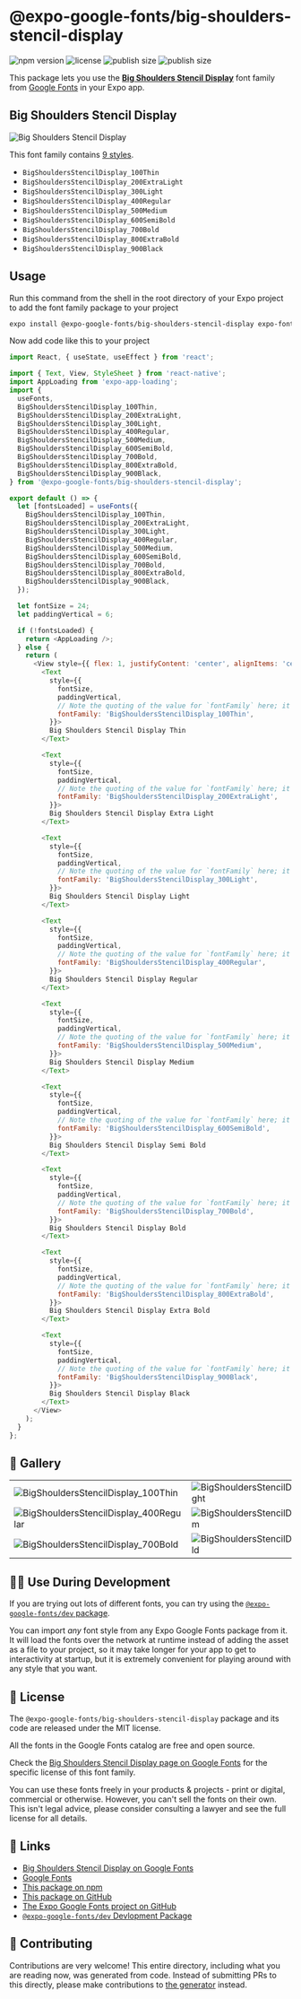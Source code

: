 # @expo-google-fonts/big-shoulders-stencil-display

![npm version](https://flat.badgen.net/npm/v/@expo-google-fonts/big-shoulders-stencil-display)
![license](https://flat.badgen.net/github/license/expo/google-fonts)
![publish size](https://flat.badgen.net/packagephobia/install/@expo-google-fonts/big-shoulders-stencil-display)
![publish size](https://flat.badgen.net/packagephobia/publish/@expo-google-fonts/big-shoulders-stencil-display)

This package lets you use the [**Big Shoulders Stencil Display**](https://fonts.google.com/specimen/Big+Shoulders+Stencil+Display) font family from [Google Fonts](https://fonts.google.com/) in your Expo app.

## Big Shoulders Stencil Display

![Big Shoulders Stencil Display](./font-family.png)

This font family contains [9 styles](#-gallery).

- `BigShouldersStencilDisplay_100Thin`
- `BigShouldersStencilDisplay_200ExtraLight`
- `BigShouldersStencilDisplay_300Light`
- `BigShouldersStencilDisplay_400Regular`
- `BigShouldersStencilDisplay_500Medium`
- `BigShouldersStencilDisplay_600SemiBold`
- `BigShouldersStencilDisplay_700Bold`
- `BigShouldersStencilDisplay_800ExtraBold`
- `BigShouldersStencilDisplay_900Black`

## Usage

Run this command from the shell in the root directory of your Expo project to add the font family package to your project
```sh
expo install @expo-google-fonts/big-shoulders-stencil-display expo-font expo-app-loading
```

Now add code like this to your project
```js
import React, { useState, useEffect } from 'react';

import { Text, View, StyleSheet } from 'react-native';
import AppLoading from 'expo-app-loading';
import {
  useFonts,
  BigShouldersStencilDisplay_100Thin,
  BigShouldersStencilDisplay_200ExtraLight,
  BigShouldersStencilDisplay_300Light,
  BigShouldersStencilDisplay_400Regular,
  BigShouldersStencilDisplay_500Medium,
  BigShouldersStencilDisplay_600SemiBold,
  BigShouldersStencilDisplay_700Bold,
  BigShouldersStencilDisplay_800ExtraBold,
  BigShouldersStencilDisplay_900Black,
} from '@expo-google-fonts/big-shoulders-stencil-display';

export default () => {
  let [fontsLoaded] = useFonts({
    BigShouldersStencilDisplay_100Thin,
    BigShouldersStencilDisplay_200ExtraLight,
    BigShouldersStencilDisplay_300Light,
    BigShouldersStencilDisplay_400Regular,
    BigShouldersStencilDisplay_500Medium,
    BigShouldersStencilDisplay_600SemiBold,
    BigShouldersStencilDisplay_700Bold,
    BigShouldersStencilDisplay_800ExtraBold,
    BigShouldersStencilDisplay_900Black,
  });

  let fontSize = 24;
  let paddingVertical = 6;

  if (!fontsLoaded) {
    return <AppLoading />;
  } else {
    return (
      <View style={{ flex: 1, justifyContent: 'center', alignItems: 'center' }}>
        <Text
          style={{
            fontSize,
            paddingVertical,
            // Note the quoting of the value for `fontFamily` here; it expects a string!
            fontFamily: 'BigShouldersStencilDisplay_100Thin',
          }}>
          Big Shoulders Stencil Display Thin
        </Text>

        <Text
          style={{
            fontSize,
            paddingVertical,
            // Note the quoting of the value for `fontFamily` here; it expects a string!
            fontFamily: 'BigShouldersStencilDisplay_200ExtraLight',
          }}>
          Big Shoulders Stencil Display Extra Light
        </Text>

        <Text
          style={{
            fontSize,
            paddingVertical,
            // Note the quoting of the value for `fontFamily` here; it expects a string!
            fontFamily: 'BigShouldersStencilDisplay_300Light',
          }}>
          Big Shoulders Stencil Display Light
        </Text>

        <Text
          style={{
            fontSize,
            paddingVertical,
            // Note the quoting of the value for `fontFamily` here; it expects a string!
            fontFamily: 'BigShouldersStencilDisplay_400Regular',
          }}>
          Big Shoulders Stencil Display Regular
        </Text>

        <Text
          style={{
            fontSize,
            paddingVertical,
            // Note the quoting of the value for `fontFamily` here; it expects a string!
            fontFamily: 'BigShouldersStencilDisplay_500Medium',
          }}>
          Big Shoulders Stencil Display Medium
        </Text>

        <Text
          style={{
            fontSize,
            paddingVertical,
            // Note the quoting of the value for `fontFamily` here; it expects a string!
            fontFamily: 'BigShouldersStencilDisplay_600SemiBold',
          }}>
          Big Shoulders Stencil Display Semi Bold
        </Text>

        <Text
          style={{
            fontSize,
            paddingVertical,
            // Note the quoting of the value for `fontFamily` here; it expects a string!
            fontFamily: 'BigShouldersStencilDisplay_700Bold',
          }}>
          Big Shoulders Stencil Display Bold
        </Text>

        <Text
          style={{
            fontSize,
            paddingVertical,
            // Note the quoting of the value for `fontFamily` here; it expects a string!
            fontFamily: 'BigShouldersStencilDisplay_800ExtraBold',
          }}>
          Big Shoulders Stencil Display Extra Bold
        </Text>

        <Text
          style={{
            fontSize,
            paddingVertical,
            // Note the quoting of the value for `fontFamily` here; it expects a string!
            fontFamily: 'BigShouldersStencilDisplay_900Black',
          }}>
          Big Shoulders Stencil Display Black
        </Text>
      </View>
    );
  }
};

```

## 🔡 Gallery


||||
|-|-|-|
|![BigShouldersStencilDisplay_100Thin](./BigShouldersStencilDisplay_100Thin.ttf.png)|![BigShouldersStencilDisplay_200ExtraLight](./BigShouldersStencilDisplay_200ExtraLight.ttf.png)|![BigShouldersStencilDisplay_300Light](./BigShouldersStencilDisplay_300Light.ttf.png)||
|![BigShouldersStencilDisplay_400Regular](./BigShouldersStencilDisplay_400Regular.ttf.png)|![BigShouldersStencilDisplay_500Medium](./BigShouldersStencilDisplay_500Medium.ttf.png)|![BigShouldersStencilDisplay_600SemiBold](./BigShouldersStencilDisplay_600SemiBold.ttf.png)||
|![BigShouldersStencilDisplay_700Bold](./BigShouldersStencilDisplay_700Bold.ttf.png)|![BigShouldersStencilDisplay_800ExtraBold](./BigShouldersStencilDisplay_800ExtraBold.ttf.png)|![BigShouldersStencilDisplay_900Black](./BigShouldersStencilDisplay_900Black.ttf.png)||


## 👩‍💻 Use During Development

If you are trying out lots of different fonts, you can try using the [`@expo-google-fonts/dev` package](https://github.com/expo/google-fonts/tree/master/font-packages/dev#readme).

You can import *any* font style from any Expo Google Fonts package from it. It will load the fonts
over the network at runtime instead of adding the asset as a file to your project, so it may take longer
for your app to get to interactivity at startup, but it is extremely convenient
for playing around with any style that you want.

## 📖 License

The `@expo-google-fonts/big-shoulders-stencil-display` package and its code are released under the MIT license.

All the fonts in the Google Fonts catalog are free and open source.

Check the [Big Shoulders Stencil Display page on Google Fonts](https://fonts.google.com/specimen/Big+Shoulders+Stencil+Display) for the specific license of this font family.

You can use these fonts freely in your products & projects - print or digital, commercial or otherwise. However, you can't sell the fonts on their own. This isn't legal advice, please consider consulting a lawyer and see the full license for all details.

## 🔗 Links

- [Big Shoulders Stencil Display on Google Fonts](https://fonts.google.com/specimen/Big+Shoulders+Stencil+Display)
- [Google Fonts](https://fonts.google.com/)
- [This package on npm](https://www.npmjs.com/package/@expo-google-fonts/big-shoulders-stencil-display)
- [This package on GitHub](https://github.com/expo/google-fonts/tree/master/font-packages/big-shoulders-stencil-display)
- [The Expo Google Fonts project on GitHub](https://github.com/expo/google-fonts)
- [`@expo-google-fonts/dev` Devlopment Package](https://github.com/expo/google-fonts/tree/master/font-packages/dev)

## 🤝 Contributing

Contributions are very welcome! This entire directory, including what you are reading now, was generated from code. Instead of submitting PRs to this directly, please make contributions to [the generator](https://github.com/expo/google-fonts/tree/master/packages/generator) instead.
